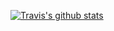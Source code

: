 [![Travis's github stats](https://github-readme-stats.vercel.app/api?username=travishoover&show_icons=true&theme=dracula&count_private=true&show_icons=true)](https://github.com/travishoover/github-readme-stats)
